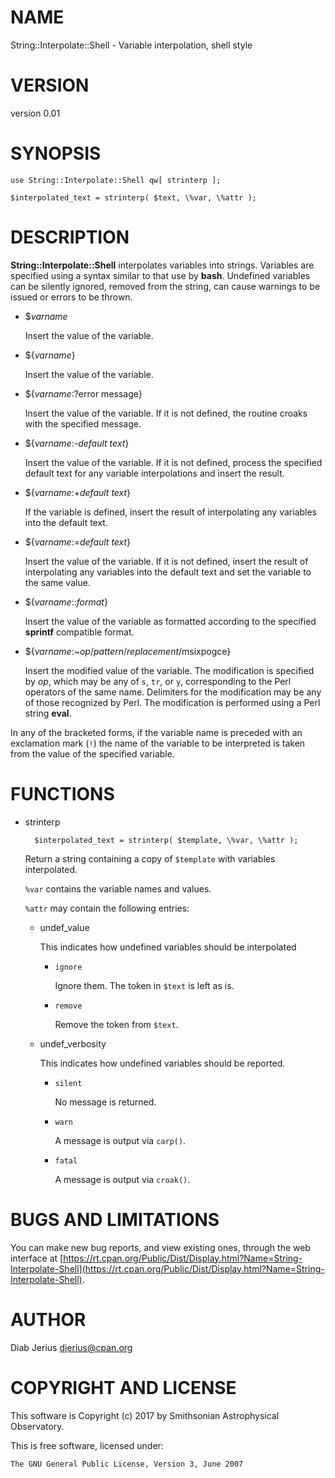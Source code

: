 # NAME

String::Interpolate::Shell - Variable interpolation, shell style

# VERSION

version 0.01

# SYNOPSIS

    use String::Interpolate::Shell qw[ strinterp ];

    $interpolated_text = strinterp( $text, \%var, \%attr );

# DESCRIPTION

**String::Interpolate::Shell** interpolates variables into strings.
Variables are specified using a syntax similar to that use by **bash**.
Undefined variables can be silently ignored, removed from the string,
can cause warnings to be issued or errors to be thrown.

- $_varname_

    Insert the value of the variable.

- ${_varname_}

    Insert the value of the variable.

- ${_varname_:?error message}

    Insert the value of the variable.  If it is not defined,
    the routine croaks with the specified message.

- ${_varname_:-_default text_}

    Insert the value of the variable.  If it is not defined,
    process the specified default text for any variable interpolations and
    insert the result.

- ${_varname_:+_default text_}

    If the variable is defined, insert the result of interpolating
    any variables into the default text.

- ${_varname_:=_default text_}

    Insert the value of the variable.  If it is not defined,
    insert the result of interpolating any variables into the default text
    and set the variable to the same value.

- ${_varname_::_format_}

    Insert the value of the variable as formatted according to the
    specified **sprintf** compatible format.

- ${_varname_:~_op_/_pattern_/_replacement_/msixpogce}

    Insert the modified value of the variable.  The modification is
    specified by _op_, which may be any of `s`, `tr`, or `y`,
    corresponding to the Perl operators of the same name. Delimiters for
    the modification may be any of those recognized by Perl.  The
    modification is performed using a Perl string **eval**.

In any of the bracketed forms, if the variable name is preceded with an exclamation mark (`!`)
the name of the variable to be interpreted is taken from the value of the specified variable.

# FUNCTIONS

- strinterp

        $interpolated_text = strinterp( $template, \%var, \%attr );

    Return a string containing a copy of `$template` with variables interpolated.

    `%var` contains the variable names and values.

    `%attr` may contain the following entries:

    - undef\_value

        This indicates how undefined variables should be interpolated

        - `ignore`

            Ignore them.  The token in `$text` is left as is.

        - `remove`

            Remove the token from `$text`.

    - undef\_verbosity

        This indicates how undefined variables should be reported.

        - `silent`

            No message is returned.

        - `warn`

            A message is output via `carp()`.

        - `fatal`

            A message is output via `croak()`.

# BUGS AND LIMITATIONS

You can make new bug reports, and view existing ones, through the
web interface at [https://rt.cpan.org/Public/Dist/Display.html?Name=String-Interpolate-Shell](https://rt.cpan.org/Public/Dist/Display.html?Name=String-Interpolate-Shell).

# AUTHOR

Diab Jerius <djerius@cpan.org>

# COPYRIGHT AND LICENSE

This software is Copyright (c) 2017 by Smithsonian Astrophysical Observatory.

This is free software, licensed under:

    The GNU General Public License, Version 3, June 2007
